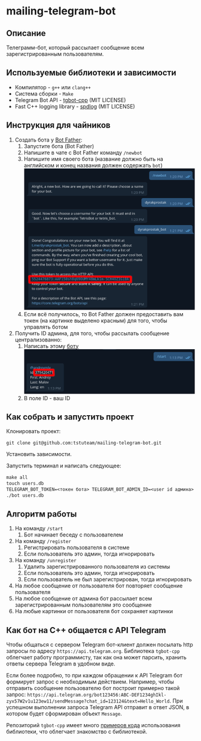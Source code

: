 # mailing-telegram-bot

## Описание

Телеграмм-бот, который рассылает сообщение всем зарегистрированным пользователям.

## Используемые библиотеки и зависимости

- Компилятор - `g++` или `clang++`
- Система сборки - `Make`
- Telegram Bot API - [tgbot-cpp](https://github.com/reo7sp/tgbot-cpp) (MIT LICENSE)
- Fast C++ logging library - [spdlog](https://github.com/gabime/spdlog) (MIT LICENSE)

## Инструкция для чайников

1. Создать бота у [Bot Father](https://t.me/BotFather):
   1. Запустите бота (Bot Father)
   2. Напишите в чате с Bot Father команду `/newbot`
   3. Напишите имя своего бота (название должно быть на английском и конец названия должен содержать `bot`) ![Пример создания бота](images/bot_creation.png)
   4. Если всё получилось, то Bot Father должен предоставить вам токен (на картинке выделено красным) для того, чтобы управлять ботом
2. Получить ID админа, для того, чтобы рассылать сообщение централизованно:
   1. Написать этому [боту](https://t.me/userinfobot) ![Получение ID](images/admin_id.png)
   2. В поле ID - ваш ID

## Как собрать и запустить проект

Клонировать проект:

```console
git clone git@github.com:tstuteam/mailing-telegram-bot.git
```

Установить зависимости.

Запустить терминал и написать следующее:

```console
make all
touch users.db
TELEGRAM_BOT_TOKEN=<токен бота> TELEGRAM_BOT_ADMIN_ID=<user id админа> ./bot users.db
```

## Алгоритм работы

1. На команду `/start`
   1. Бот начинает беседу с пользователем
2. На команду `/register`
   1. Регистрировать пользователя в системе
   2. Если пользователь это админ, тогда игнорировать
3. На команду `/unregister`
   1. Удалить зарегистрированного пользователя из системы
   2. Если пользователь это админ, тогда игнорировать
   3. Если пользователь не был зарегистрирован, тогда игнорировать
4. На любое сообщение от пользователя бот повторяет сообщение пользователя
5. На любое сообщение от админа бот рассылает всем зарегистрированным пользователям это сообщение
6. На любые картинки от пользователя бот сохраняет картинки

## Как бот на C++ общается с API Telegram

Чтобы общаться с сервером Telegram бот-клиент должен посылать http запросы по адресу `https://api.telegram.org`.
Библиотека `tgbot-cpp` облегчает работу программисту, так как она может парсить, хранить ответы сервера Telegram в удобном виде.

Если более подробно, то при каждом обращении к API Telegram бот формирует запрос с необходимым действием.
Например, чтобы отправить сообщение пользователю бот построит примерно такой запрос: `https://api.telegram.org/bot123456:ABC-DEF1234ghIkl-zyx57W2v1u123ew11/sendMessage?chat_id=123124&text=Hello_World`.
При успешном выполнении запроса Telegram API отправит в ответ JSON, в котором будет сформирован объект `Message`.

Репозиторий `tgbot-cpp` имеет много [примеров кода](https://github.com/reo7sp/tgbot-cpp/tree/master/samples) использования библиотеки, что облегчает знакомство с библиотекой.
